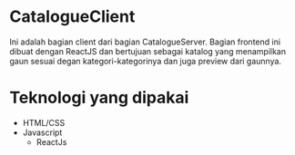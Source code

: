# CatalogueClient

Ini adalah bagian client dari bagian CatalogueServer. 
Bagian frontend ini dibuat dengan ReactJS dan bertujuan sebagai katalog yang menampilkan gaun sesuai degan kategori-kategorinya dan juga preview dari gaunnya.

# Teknologi yang dipakai
  - HTML/CSS
  - Javascript
    - ReactJs